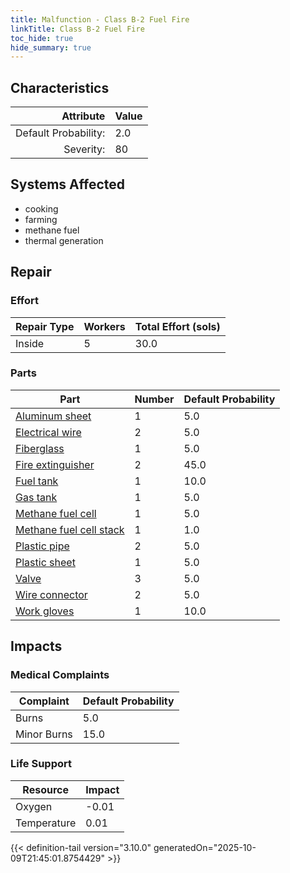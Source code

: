 ```yaml
---
title: Malfunction - Class B-2 Fuel Fire
linkTitle: Class B-2 Fuel Fire
toc_hide: true
hide_summary: true
---
```

<!-- This is generated by the MarsSim HelpGenertor, do not edit. -->

## Characteristics

| Attribute      | Value |
|--------:|:------|
|Default Probability:|2.0|
|Severity:|80|

## Systems Affected 
- cooking
- farming
- methane fuel
- thermal generation

## Repair

### Effort
|Repair Type|Workers|Total Effort (sols)|
|---|---|---|
|Inside|5|30.0|

### Parts
|Part|Number|Default Probability|
|---|---|---|
|[Aluminum sheet](/docs/definitions/part/aluminum-sheet)|1|5.0|
|[Electrical wire](/docs/definitions/part/electrical-wire)|2|5.0|
|[Fiberglass](/docs/definitions/part/fiberglass)|1|5.0|
|[Fire extinguisher](/docs/definitions/part/fire-extinguisher)|2|45.0|
|[Fuel tank](/docs/definitions/part/fuel-tank)|1|10.0|
|[Gas tank](/docs/definitions/part/gas-tank)|1|5.0|
|[Methane fuel cell](/docs/definitions/part/methane-fuel-cell)|1|5.0|
|[Methane fuel cell stack](/docs/definitions/part/methane-fuel-cell-stack)|1|1.0|
|[Plastic pipe](/docs/definitions/part/plastic-pipe)|2|5.0|
|[Plastic sheet](/docs/definitions/part/plastic-sheet)|1|5.0|
|[Valve](/docs/definitions/part/valve)|3|5.0|
|[Wire connector](/docs/definitions/part/wire-connector)|2|5.0|
|[Work gloves](/docs/definitions/part/work-gloves)|1|10.0|

## Impacts

### Medical Complaints
|Complaint|Default Probability|
|---|---|
|Burns|5.0|
|Minor Burns|15.0|

### Life Support
|Resource|Impact|
|---|---|
|Oxygen|-0.01|
|Temperature|0.01|


{{< definition-tail version="3.10.0" generatedOn="2025-10-09T21:45:01.8754429" >}}

